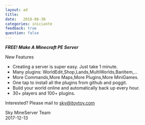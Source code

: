 ```yaml
---
layout: ad
title:  
date:   2016-06-30
categories: iniciante
feedback: true
question: false
---
```

***FREE! Make A Minecraft PE Server***    

New Features   
- Creating a server is super easy. Just take 1 minute.
- Many plugins: WorldEdit,Shop,Lands,MultiWorlds,BanItem,...
- More Commands,More Maps,More Plugins,More MiniGames.
- One tap to install all the plugins from github and poggit.
- Build your world online and automatically back up every hour.
- 30+ players and 100+ plugins.   

Interested? Please mail to sky@itoytoy.com

Sky
MineServer Team   
2017-12-13

